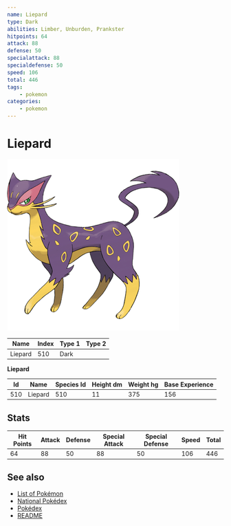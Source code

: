 ```yaml
---
name: Liepard
type: Dark
abilities: Limber, Unburden, Prankster
hitpoints: 64
attack: 88
defense: 50
specialattack: 88
specialdefense: 50
speed: 106
total: 446
tags:
    - pokemon
categories:
    - pokemon
---
```


# Liepard


![Liepard](images/510.png)

| **Name** | **Index** | **Type 1** | **Type 2** |
|----|----|----|----|
| Liepard | 510 | Dark  |  |

**Liepard** 




| **Id** | **Name** | **Species Id** | **Height dm** | **Weight hg** | **Base Experience** |
|--------|----------|----------------|------------|------------|---------------------|
| 510 | Liepard | 510 | 11 | 375 | 156 |



## Stats

| **Hit Points** | **Attack** | **Defense** | **Special Attack** | **Special Defense** | **Speed** | **Total** |
|----------------|------------|-------------|--------------------|---------------------|-----------|-----------|
| 64 | 88 | 50 | 88 | 50 | 106 | 446 |

## See also

- [List of Pokémon](../pokemon.md)
- [National Pokédex](../national_pokedex.md)
- [Pokédex](../pokedex.md)
- [README](../README.md)
